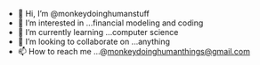 - 👋 Hi, I’m @monkeydoinghumanstuff
- 👀 I’m interested in ...financial modeling and coding
- 🌱 I’m currently learning ...computer science
- 💞️ I’m looking to collaborate on ...anything
- 📫 How to reach me ...@monkeydoinghumanthings@gmail.com

<!---
monkeydoinghumanstuff/monkeydoinghumanstuff is a ✨ special ✨ repository because its `README.md` (this file) appears on your GitHub profile.
You can click the Preview link to take a look at your changes.
--->
